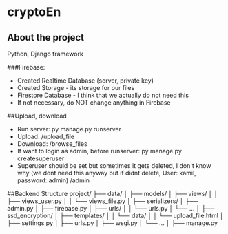 # cryptoEn
## About the project

Python, Django framework
 
###Firebase:
- Created Realtime Database (server, private key)
- Created Storage - its storage for our files
- Firestore Database - I think that we actually do not need this
- If not necessary, do NOT change anything in Firebase

##Upload, download
- Run server: py manage.py runserver
- Upload: /upload_file
- Download: /browse_files
- If want to login as admin, before runserver: py manage.py createsuperuser
- Superuser should be set but sometimes it gets deleted, I don't know why (we dont need this anyway but if didnt delete, User: kamil, password: admin) /admin

##Backend Structure
project/
├── data/
│   ├── models/
│   ├── views/
│   │   ├── views_user.py
│   │   └── views_file.py
│   ├── serializers/
│   ├── admin.py
│   ├── firebase.py
│   ├── urls/
│   │   └── urls.py
│   └── ...
│ 
├── ssd_encryption/
│   ├── templates/
│   │   └── data/
│   │       └── upload_file.html
│   ├── settings.py
│   ├── urls.py
│   ├── wsgi.py
│   └── ...
│ 
├── manage.py
